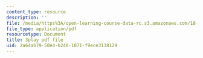 ```yaml
---
content_type: resource
description: ''
file: /media/https%3A/open-learning-course-data-rc.s3.amazonaws.com/18-01sc-single-variable-calculus-fall-2010/2a64ab7950e4b2401071f9ece3138129_Bv9kVDcj7yo.pdf
file_type: application/pdf
resourcetype: Document
title: 3play pdf file
uid: 2a64ab79-50e4-b240-1071-f9ece3138129
---
```

